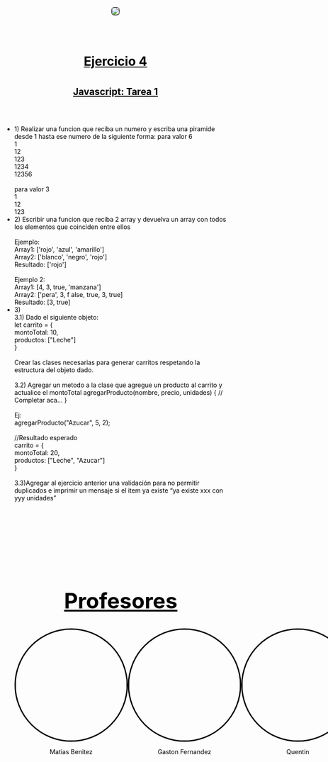 <div style="display: flex; flex-direction: column; align-items: center;">
<img src="https://drive.google.com/uc?export=view&id=1QdVq3T3Ab1LW68y3YzaZ5LyemsJ0glon" style="border-radius: 30%; margin-bottom: 3rem; border: 1px solid black">
</div>
<div style="text-align: center">
    <h1 style="color: black; text-decoration: underline">Ejercicio 4<h1>
    <h2 style="color: black; text-decoration: underline; margin-bottom: 2rem"> Javascript: Tarea 1<h2>
</div>


<br>
<div style="text-align: left; color: black">
    <ul>
        <li>1) Realizar una funcion que reciba un numero y escriba una piramide desde 1 hasta ese numero de la siguiente forma:
        para valor 6<br>
        1<br>
        12<br>
        123<br>
        1234<br>
        12356<br>
        <br>
        para valor 3<br>
        1<br>
        12<br>
        123<br></li>
        <li>2) Escribir una funcion que reciba 2 array y devuelva un array con todos los elementos que coinciden entre ellos
        <br>
        <br>
        Ejemplo:<br>
        Array1: ['rojo', 'azul', 'amarillo']<br>
        Array2: ['blanco', 'negro', 'rojo']<br>
        Resultado: ['rojo']
        <br>
        <br>
        Ejemplo 2:<br>
        Array1: [4, 3, true, 'manzana']<br>
        Array2: ['pera', 3, f alse, true, 3, true]<br>
        Resultado: [3, true]</li>
        <li>3)<br>
            3.1) Dado el siguiente objeto:<br>
            let carrito = {<br>
                montoTotal: 10,<br>
                productos: ["Leche"]<br>
            }<br>
            <br>
            Crear las clases necesarias para generar carritos respetando la estructura del objeto dado.
            <br>
            <br>
            3.2) Agregar un metodo a la clase que agregue un producto al carrito y actualice el montoTotal
            agregarProducto(nombre, precio, unidades) {
                // Completar aca...
            }
            <br>
            <br>
            Ej:<br>
            agregarProducto("Azucar", 5, 2);<br>
            <br>
            //Resultado esperado<br>
            carrito = {<br>
                montoTotal: 20,<br>
                productos: ["Leche", "Azucar"]<br>
            }
            <br>
            <br>
            3.3)Agregar al ejercicio anterior una validación para no permitir duplicados e imprimir un mensaje si el item ya existe “ya existe xxx con yyy unidades”</li>
        <br>
        <br>

<div style="text-align: center; font-size: 24px">
    <h1 style="text-decoration: underline; color: black;  margin-top: 10rem">Profesores</h1>
</div>
<div style="display: flex; align-items: center; justify-content: space-around">
    <div style="display: flex; flex-direction: column; align-items: center; color: black">
        <img src="https://drive.google.com/uc?export=view&id=11H-HDPnfVEHkfFkrvcu3_bZ9xe7l4LbL" style="border-radius: 50%; width: 250px; border: 3px solid black; float: left">
        <p>Matias Benitez</p>
    </div>
    <div style="display: flex; flex-direction: column; align-items: center; color: black">
        <img src="https://drive.google.com/uc?export=view&id=1pvskPTgdJCVSDNIb9War8eYfQUnfWI15" style="border-radius: 50%; width: 250px; border: 3px solid black; float: rigth">
        <p>Gaston Fernandez</p>
    </div>
        <div style="display: flex; flex-direction: column; align-items: center; color: black">
        <img src="https://drive.google.com/uc?export=view&id=1sCYth4XEvx0Efa__jjHdx3PtDZYTR-Cu" style="border-radius: 50%; width: 250px; border: 3px solid black; float: rigth">
        <p>Quentin</p>
    </div>
</div>